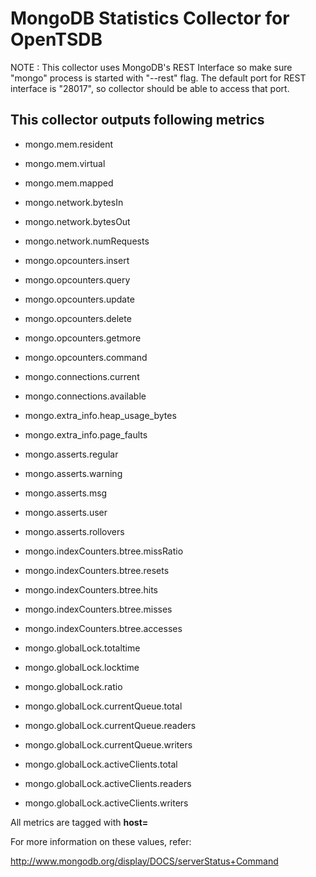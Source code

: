 MongoDB Statistics Collector for OpenTSDB
=========================================

NOTE : This collector uses MongoDB's REST Interface so make sure "mongo" process
is started with "--rest" flag. The default port for REST interface is "28017", so
collector should be able to access that port.

This collector outputs following metrics
----------------------------------------

* mongo.mem.resident
* mongo.mem.virtual
* mongo.mem.mapped

* mongo.network.bytesIn
* mongo.network.bytesOut
* mongo.network.numRequests

* mongo.opcounters.insert
* mongo.opcounters.query
* mongo.opcounters.update
* mongo.opcounters.delete
* mongo.opcounters.getmore
* mongo.opcounters.command

* mongo.connections.current
* mongo.connections.available

* mongo.extra_info.heap_usage_bytes
* mongo.extra_info.page_faults

* mongo.asserts.regular
* mongo.asserts.warning
* mongo.asserts.msg
* mongo.asserts.user
* mongo.asserts.rollovers

* mongo.indexCounters.btree.missRatio
* mongo.indexCounters.btree.resets
* mongo.indexCounters.btree.hits
* mongo.indexCounters.btree.misses
* mongo.indexCounters.btree.accesses

* mongo.globalLock.totaltime
* mongo.globalLock.locktime
* mongo.globalLock.ratio
* mongo.globalLock.currentQueue.total
* mongo.globalLock.currentQueue.readers
* mongo.globalLock.currentQueue.writers
* mongo.globalLock.activeClients.total
* mongo.globalLock.activeClients.readers
* mongo.globalLock.activeClients.writers

All metrics are tagged with **host=**

For more information on these values, refer:

http://www.mongodb.org/display/DOCS/serverStatus+Command
